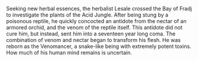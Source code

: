 Seeking new herbal essences, the herbalist Lesale crossed the Bay of Fradj to investigate the plants of the Acid Jungle. After being stung by a poisonous reptile, he quickly concocted an antidote from the nectar of an armored orchid, and the venom of the reptile itself. This antidote did not cure him, but instead, sent him into a seventeen year long coma. The combination of venom and nectar began to transform his flesh. He was reborn as the Venomancer, a snake-like being with extremely potent toxins. How much of his human mind remains is uncertain.